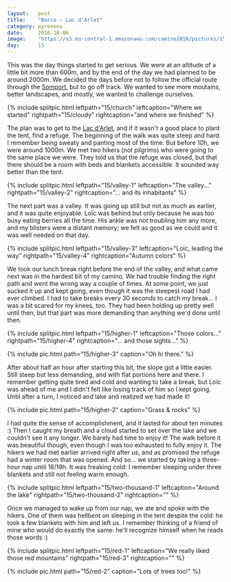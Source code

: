 ```yaml
---
layout:   post
title:    "Borce — Lac d'Arlet"
category: pyrenees
date:     2016-10-06
image:    "https://s3.eu-central-1.amazonaws.com/camino2016/pictures/15/higher-3.jpg"
day:      15
---
```


This was the day things started to get serious. We were at an altitude of a little bit more than 600m, and by the end of the day we had planned to be around 2000m. We decided the days before not to follow the official route through the [Somport](https://www.google.fr/maps/place/Col+du+Somport/@42.8641716,-0.8522723,10z/data=!3m1!4b1!4m5!3m4!1s0xd57a0250fea2fcf:0xe44f6fa553a71ca4!8m2!3d42.7984753!4d-0.5318276?hl=fr), but to go off track. We wanted to see more moutains, better landscapes, and mostly, we wanted to challenge ourselves.

{% include splitpic.html leftpath="15/church" leftcaption="Where we started" rightpath="15/cloudy" rightcaption="and where we finished" %}

The plan was to get to the [Lac d'Arlet](https://www.google.fr/maps/place/REFUGE+LAC+D'ARLET/@42.8407019,-0.6178187,17z/data=!3m1!4b1!4m5!3m4!1s0xd577569879a71a3:0xcdcb29b26100d722!8m2!3d42.840698!4d-0.61563?hl=fr), and if it wasn't a good place to plant the tent, find a refuge. The beginning of the walk was quite steep and hard. I remember being sweaty and panting most of the time. But before 10h, we were around 1000m. We met two hikers (not pilgrims) who were going to the same place we were. They told us that the refuge was closed, but that there should be a room with beds and blankets accessible. It sounded way better than the tent.

{% include splitpic.html leftpath="15/valley-1" leftcaption="The valley..." rightpath="15/valley-2" rightcaption="... and its inhabitants" %}

The next part was a valley. It was going up still but not as much as earlier, and it was quite enjoyable. Loïc was behind but only because he was too busy eating berries all the time. His ankle was not troubling him any more, and my blisters were a distant memory; we felt as good as we could and it was well needed on that day.

{% include splitpic.html leftpath="15/valley-3" leftcaption="Loïc, leading the way" rightpath="15/valley-4" rightcaption="Autumn colors" %}

We took our lunch break right before the end of the valley, and what came next was in the hardest bit of my camino. We had trouble finding the right path and went the wrong way a couple of times. At some point, we just sucked it up and kept going, even though it was the steepest road I had ever climbed. I had to take breaks every 30 seconds to catch my break... I was a bit scared for my knees, too. They had been holding up pretty well until then, but that part was more demanding than anything we'd done until then.

{% include splitpic.html leftpath="15/higher-1" leftcaption="Those colors..." rightpath="15/higher-4" rightcaption="... and those sights..." %}

{% include pic.html path="15/higher-3" caption="Oh hi there." %}

After about half an hour after starting this bit, the slope got a little easier. Still steep but less demanding, and with flat portions here and there. I remember getting quite tired and cold and wanting to take a break, but Loïc was ahead of me and I didn't felt like losing track of him so I kept going. Until after a turn, I noticed and lake and realized we had made it!

{% include pic.html path="15/higher-2" caption="Grass & rocks" %}

I had quite the sense of accomplishment, and it lasted for about ten minutes :) Then I caught my breath and a cloud started to set over the lake and we couldn't see it any longer. We barely had time to enjoy it! The walk before it was beautiful though, even though I was too exhausted to fully enjoy it. The hikers we had met earlier arrived right after us, and as promised the refuge had a winter room that was opened. And so... we started by taking a three-hour nap until 18/19h. It was freaking cold: I remember sleeping under three blankets and still not feeling warm enough.

{% include splitpic.html leftpath="15/two-thousand-1" leftcaption="Around the lake" rightpath="15/two-thousand-2" rightcaption="" %}

Once we managed to wake up from our nap, we ate and spoke with the hikers. One of them was hellbent on sleeping in the tent despite the cold: he took a few blankets with him and left us. I remember thinking of a friend of mine who would do exactly the same: he'll recognize himself when he reads those words :)

{% include splitpic.html leftpath="15/red-1" leftcaption="We really liked those red mountains" rightpath="15/red-3" rightcaption="" %}

{% include pic.html path="15/red-2" caption="Lots of trees too!" %}
